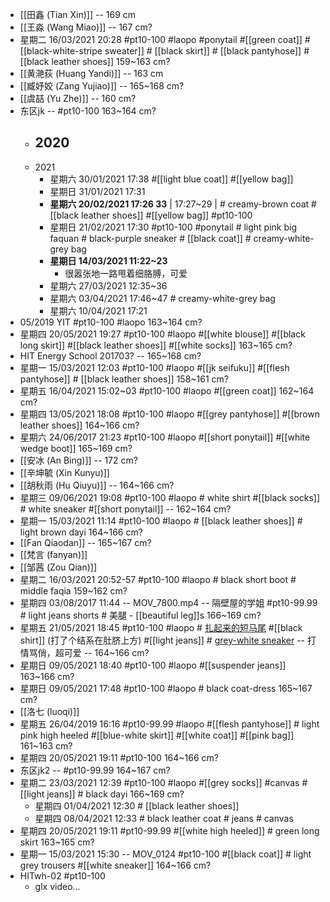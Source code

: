 - [[田鑫 (Tian Xin)]] -- 169 cm
- [[王淼 (Wang Miao)]] -- 167 cm?
- 星期二 16/03/2021 20:28 #pt10-100 #laopo #ponytail #[[green coat]]  #[[black-white-stripe sweater]] # [[black skirt]] # [[black pantyhose]] # [[black leather shoes]]   159~163 cm?
- [[黄滟荻 (Huang Yandi)]] -- 163 cm
- [[臧妤姣 (Zang Yujiao)]] -- 165~168 cm?
- [[虞喆 (Yu Zhe)]] -- 160 cm?
- 东区jk -- #pt10-100   163~164 cm?
    - 2020
        - 
    - 2021
        - 星期六 30/01/2021 17:38 #[[light blue coat]] #[[yellow bag]]
        - 星期日 31/01/2021 17:31
        - __星期六 20/02/2021 17:26 33__ | 17:27~29 | # creamy-brown coat # [[black leather shoes]] #[[yellow bag]] #pt10-100
        - 星期日 21/02/2021 17:30 #pt10-100 #ponytail # light pink big faquan # black-purple sneaker # [[black coat]] # creamy-white-grey bag
        - __星期日 14/03/2021 11:22~23__
            - 很嚣张地一路甩着细胳膊，可爱
        - 星期六 27/03/2021 12:35~36
        - 星期六 03/04/2021 17:46~47 # creamy-white-grey bag
        - 星期六 10/04/2021 17:21
- 05/2019 YIT #pt10-100 #laopo   163~164 cm?
- 星期四 20/05/2021 19:27 #pt10-100 #laopo #[[white blouse]] #[[black long skirt]] #[[black leather shoes]] #[[white socks]]   163~165 cm?
- HIT Energy School 201703? -- 165~168 cm?
- 星期一 15/03/2021 12:03 #pt10-100 #laopo #[[jk seifuku]] #[[flesh pantyhose]] # [[black leather shoes]]   158~161 cm?
- 星期五 16/04/2021 15:02~03 #pt10-100 #laopo #[[green coat]]   162~164 cm?
- 星期四 13/05/2021 18:08 #pt10-100 #laopo #[[grey pantyhose]] #[[brown leather shoes]]   164~166 cm?
- 星期六 24/06/2017 21:23 #pt10-100 #laopo #[[short ponytail]] #[[white wedge boot]]   165~169 cm?
- [[安冰 (An Bing)]] -- 172 cm?
- [[辛坤毓 (Xin Kunyu)]]
- [[胡秋雨 (Hu Qiuyu)]] -- 164~166 cm?
- 星期三 09/06/2021 19:08 #pt10-100 #laopo # white shirt #[[black socks]] # white sneaker #[[short ponytail]] -- 162~164 cm?
- 星期一 15/03/2021 11:14 #pt10-100 #laopo # [[black leather shoes]] # light brown dayi   164~166 cm?
- [[Fan Qiaodan]] -- 165~167 cm?
- [[梵言 (fanyan)]] 
- [[邹茜 (Zou Qian)]]
- 星期二 16/03/2021 20:52-57 #pt10-100 #laopo # black short boot # middle faqia   159~162 cm?
- 星期四 03/08/2017 11:44 -- MOV_7800.mp4 -- 隔壁屋的学姐 #pt10-99.99 # light jeans shorts # 美腿 - [[beautiful leg]]s   166~169 cm?
- 星期五 21/05/2021 18:45 #pt10-100 #laopo # [扎起来的短马尾](((-4iLe4LjG))) #[[black shirt]] (打了个结系在肚脐上方) #[[light jeans]] # [grey-white sneaker](((6GBixxzdO))) -- 打情骂俏，超可爱 -- 164~166 cm?
- 星期日 09/05/2021 18:40 #pt10-100 #laopo #[[suspender jeans]]   163~166 cm?
- 星期日 09/05/2021 17:48 #pt10-100 #laopo # black coat-dress   165~167 cm?
- [[洛七 (luoqi)]]
- 星期五 26/04/2019 16:16 #pt10-99.99 #laopo #[[flesh pantyhose]] # light pink high heeled #[[blue-white skirt]] #[[white coat]] #[[pink bag]]   161~163 cm?
- 星期四 20/05/2021 19:11 #pt10-100   164~166 cm?
- 东区jk2 -- #pt10-99.99   164~167 cm?
- 星期二 23/03/2021 12:39 #pt10-100 #laopo #[[grey socks]] #canvas #[[light jeans]] # black dayi   166~169 cm?
    - 星期四 01/04/2021 12:30 # [[black leather shoes]]
    - 星期四 08/04/2021 12:33 # black leather coat # jeans # canvas
- 星期四 20/05/2021 19:11 #pt10-99.99 #[[white high heeled]] # green long skirt   163~165 cm?
- 星期一 15/03/2021 15:30 -- MOV_0124 #pt10-100 #[[black coat]] # light grey trousers #[[white sneaker]]   164~166 cm?
- HITwh-02 #pt10-100
    - glx video...
